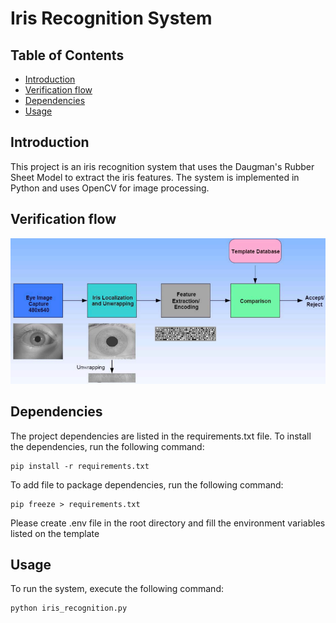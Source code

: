 # Iris Recognition System

## Table of Contents
- [Introduction](#introduction)
- [Verification flow](#verification-flow)
- [Dependencies](#dependencies)
- [Usage](#usage)


## Introduction
This project is an iris recognition system that uses the Daugman's Rubber Sheet Model to extract the iris features. 
The system is implemented in Python and uses OpenCV for image processing.

## Verification flow
![Alt text](images/verification_flow.png "Verification flow")

## Dependencies
The project dependencies are listed in the requirements.txt file.
To install the dependencies, run the following command:
```
pip install -r requirements.txt
```

To add file to package dependencies, run the following command:
```
pip freeze > requirements.txt
```

Please create .env file in the root directory and fill the environment variables listed on the template
## Usage
To run the system, execute the following command:
```
python iris_recognition.py
```


